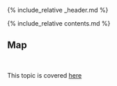 {% include_relative _header.md %}

{% include_relative contents.md %}

Map
--------

<br /> 

This topic is covered [here](view-a-e-maps.md)